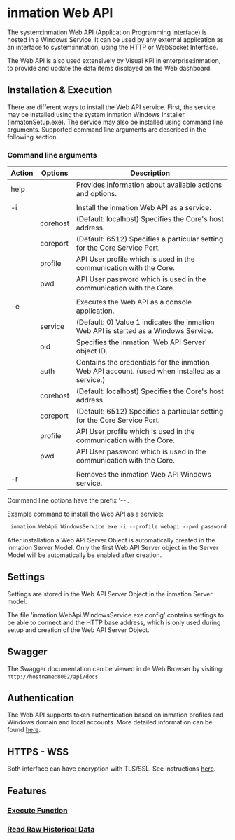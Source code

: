 # inmation Web API

The system:inmation Web API (Application Programming Interface) is hosted in a Windows Service. It can be used by any external application as an interface to system:inmation, using the HTTP or WebSocket Interface.

The Web API is also used extensively by Visual KPI in enterprise:inmation, to provide and update the data items displayed on the Web dashboard.

## Installation & Execution

There are different ways to install the Web API service. First, the service may be installed using the system:inmation Windows Installer (inmatonSetup.exe). The service may also be installed using command line arguments. Supported command line arguments are described in the following section.

### Command line arguments

| Action | Options | Description |
| ------ | --------- |------------ |
| help | | Provides information about available actions and options. |
| | | |
| -i | | Install the inmation Web API as a service.|
| | corehost | (Default: localhost) Specifies the Core's host address.|
| | coreport | (Default: 6512) Specifies a particular setting for the Core Service Port.|
| | profile | API User profile which is used in the communication with the Core. |
| | pwd | API User password which is used in the communication with the Core. |
| | | |
| -e | | Executes the Web API as a console application. |
| | service | (Default: 0) Value 1 indicates the inmation Web API is started as a Windows Service. |
| | oid | Specifies the inmation 'Web API Server' object ID. |
| | auth | Contains the credentials for the inmation Web API account. (used when installed as a service.) |
| | corehost | (Default: localhost) Specifies the Core's host address. |
| | coreport | (Default: 6512) Specifies a particular setting for the Core Service Port. |
| | profile | API User profile which is used in the communication with the Core. |
| | pwd | API User password which is used in the communication with the Core. |
| | | |
| -r | | Removes the inmation Web API Windows service. |

Command line options have the prefix '--'.

Example command to install the Web API as a service:

```txt
 inmation.WebApi.WindowsService.exe -i --profile webapi --pwd password
 ```

After installation a Web API Server Object is automatically created in the inmation Server Model. Only the first Web API Server object in the Server Model will be automatically be enabled after creation.

## Settings

Settings are stored in the Web API Server Object in the inmation Server model.

The file 'inmation.WebApi.WindowsService.exe.config' contains settings to be able to connect and the HTTP base address, which is only used during setup and creation of the Web API Server Object.

## Swagger

The Swagger documentation can be viewed in de Web Browser by visiting: `http://hostname:8002/api/docs`.

## Authentication

The Web API supports token authentication based on inmation profiles and Windows domain and local accounts. More detailed information can be found [here](./authentication.md).

## HTTPS - WSS

Both interface can have encryption with TLS/SSL. See instructions [here](./encryption.md).

## Features

### [Execute Function](execfunction.md)

### [Read Raw Historical Data](readrawhistoricaldata.md)